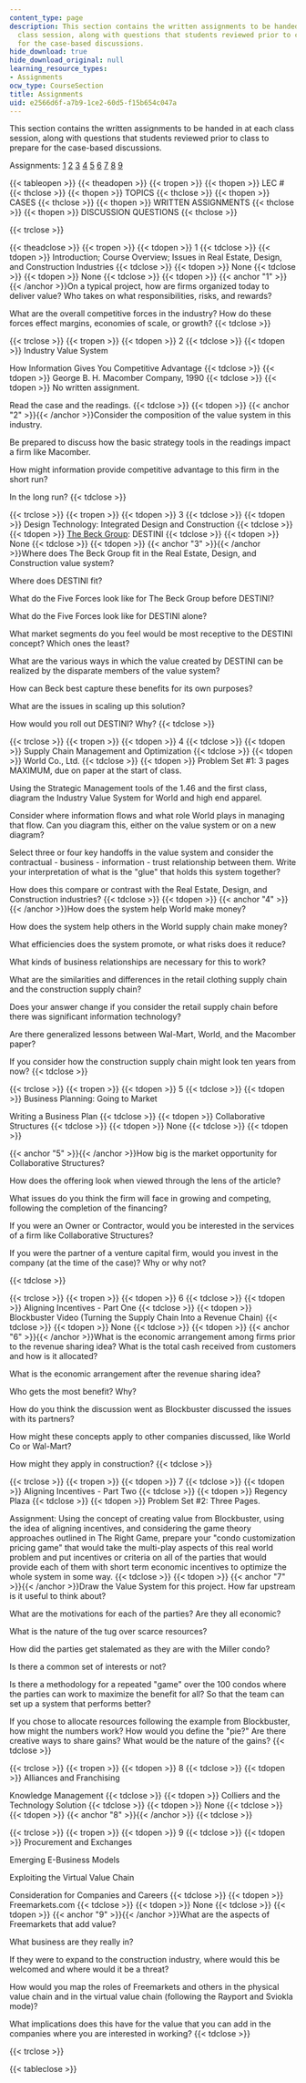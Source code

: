 ```yaml
---
content_type: page
description: This section contains the written assignments to be handed in at each
  class session, along with questions that students reviewed prior to class to prepare
  for the case-based discussions.
hide_download: true
hide_download_original: null
learning_resource_types:
- Assignments
ocw_type: CourseSection
title: Assignments
uid: e2566d6f-a7b9-1ce2-60d5-f15b654c047a
---
```


This section contains the written assignments to be handed in at each class session, along with questions that students reviewed prior to class to prepare for the case-based discussions.

Assignments: [1](#1) [2](#2) [3](#3) [4](#4) [5](#5) [6](#6) [7](#7) [8](#8) [9](#9)

{{< tableopen >}}
{{< theadopen >}}
{{< tropen >}}
{{< thopen >}}
LEC #
{{< thclose >}}
{{< thopen >}}
TOPICS
{{< thclose >}}
{{< thopen >}}
CASES
{{< thclose >}}
{{< thopen >}}
WRITTEN ASSIGNMENTS
{{< thclose >}}
{{< thopen >}}
DISCUSSION QUESTIONS
{{< thclose >}}

{{< trclose >}}

{{< theadclose >}}
{{< tropen >}}
{{< tdopen >}}
1
{{< tdclose >}}
{{< tdopen >}}
Introduction; Course Overview; Issues in Real Estate, Design, and Construction Industries
{{< tdclose >}}
{{< tdopen >}}
None
{{< tdclose >}}
{{< tdopen >}}
None
{{< tdclose >}}
{{< tdopen >}}
{{< anchor "1" >}}{{< /anchor >}}On a typical project, how are firms organized today to deliver value? Who takes on what responsibilities, risks, and rewards?  
  
What are the overall competitive forces in the industry? How do these forces effect margins, economies of scale, or growth?
{{< tdclose >}}

{{< trclose >}}
{{< tropen >}}
{{< tdopen >}}
2
{{< tdclose >}}
{{< tdopen >}}
Industry Value System  
  
How Information Gives You Competitive Advantage
{{< tdclose >}}
{{< tdopen >}}
George B. H. Macomber Company, 1990
{{< tdclose >}}
{{< tdopen >}}
No written assignment.  
  
Read the case and the readings.
{{< tdclose >}}
{{< tdopen >}}
{{< anchor "2" >}}{{< /anchor >}}Consider the composition of the value system in this industry.  
  
Be prepared to discuss how the basic strategy tools in the readings impact a firm like Macomber.  
  
How might information provide competitive advantage to this firm in the short run?  
  
In the long run?
{{< tdclose >}}

{{< trclose >}}
{{< tropen >}}
{{< tdopen >}}
3
{{< tdclose >}}
{{< tdopen >}}
Design Technology: Integrated Design and Construction
{{< tdclose >}}
{{< tdopen >}}
[The Beck Group](http://www.beckgroup.com/): DESTINI
{{< tdclose >}}
{{< tdopen >}}
None
{{< tdclose >}}
{{< tdopen >}}
{{< anchor "3" >}}{{< /anchor >}}Where does The Beck Group fit in the Real Estate, Design, and Construction value system?  
  
Where does DESTINI fit?  
  
What do the Five Forces look like for The Beck Group before DESTINI?  
  
What do the Five Forces look like for DESTINI alone?  
  
What market segments do you feel would be most receptive to the DESTINI concept? Which ones the least?  
  
What are the various ways in which the value created by DESTINI can be realized by the disparate members of the value system?  
  
How can Beck best capture these benefits for its own purposes?  
  
What are the issues in scaling up this solution?  
  
How would you roll out DESTINI? Why?
{{< tdclose >}}

{{< trclose >}}
{{< tropen >}}
{{< tdopen >}}
4
{{< tdclose >}}
{{< tdopen >}}
Supply Chain Management and Optimization
{{< tdclose >}}
{{< tdopen >}}
World Co., Ltd.
{{< tdclose >}}
{{< tdopen >}}
Problem Set #1: 3 pages MAXIMUM, due on paper at the start of class.  
  
Using the Strategic Management tools of the 1.46 and the first class, diagram the Industry Value System for World and high end apparel.  
  
Consider where information flows and what role World plays in managing that flow. Can you diagram this, either on the value system or on a new diagram?  
  
Select three or four key handoffs in the value system and consider the contractual - business - information - trust relationship between them. Write your interpretation of what is the "glue" that holds this system together?  
  
How does this compare or contrast with the Real Estate, Design, and Construction industries?
{{< tdclose >}}
{{< tdopen >}}
{{< anchor "4" >}}{{< /anchor >}}How does the system help World make money?  
  
How does the system help others in the World supply chain make money?  
  
What efficiencies does the system promote, or what risks does it reduce?  
  
What kinds of business relationships are necessary for this to work?  
  
What are the similarities and differences in the retail clothing supply chain and the construction supply chain?  
  
Does your answer change if you consider the retail supply chain before there was significant information technology?  
  
Are there generalized lessons between Wal-Mart, World, and the Macomber paper?  
  
If you consider how the construction supply chain might look ten years from now?
{{< tdclose >}}

{{< trclose >}}
{{< tropen >}}
{{< tdopen >}}
5
{{< tdclose >}}
{{< tdopen >}}
Business Planning: Going to Market  
  
Writing a Business Plan
{{< tdclose >}}
{{< tdopen >}}
Collaborative Structures
{{< tdclose >}}
{{< tdopen >}}
None
{{< tdclose >}}
{{< tdopen >}}


{{< anchor "5" >}}{{< /anchor >}}How big is the market opportunity for Collaborative Structures?  
  
How does the offering look when viewed through the lens of the article?  
  
What issues do you think the firm will face in growing and competing, following the completion of the financing?  
  
If you were an Owner or Contractor, would you be interested in the services of a firm like Collaborative Structures?  
  
If you were the partner of a venture capital firm, would you invest in the company (at the time of the case)? Why or why not?


{{< tdclose >}}

{{< trclose >}}
{{< tropen >}}
{{< tdopen >}}
6
{{< tdclose >}}
{{< tdopen >}}
Aligning Incentives - Part One
{{< tdclose >}}
{{< tdopen >}}
Blockbuster Video (Turning the Supply Chain Into a Revenue Chain)
{{< tdclose >}}
{{< tdopen >}}
None
{{< tdclose >}}
{{< tdopen >}}
{{< anchor "6" >}}{{< /anchor >}}What is the economic arrangement among firms prior to the revenue sharing idea? What is the total cash received from customers and how is it allocated?  
  
What is the economic arrangement after the revenue sharing idea?  
  
Who gets the most benefit? Why?  
  
How do you think the discussion went as Blockbuster discussed the issues with its partners?  
  
How might these concepts apply to other companies discussed, like World Co or Wal-Mart?  
  
How might they apply in construction?
{{< tdclose >}}

{{< trclose >}}
{{< tropen >}}
{{< tdopen >}}
7
{{< tdclose >}}
{{< tdopen >}}
Aligning Incentives - Part Two
{{< tdclose >}}
{{< tdopen >}}
Regency Plaza
{{< tdclose >}}
{{< tdopen >}}
Problem Set #2: Three Pages.  
  
Assignment: Using the concept of creating value from Blockbuster, using the idea of aligning incentives, and considering the game theory approaches outlined in The Right Game, prepare your "condo customization pricing game" that would take the multi-play aspects of this real world problem and put incentives or criteria on all of the parties that would provide each of them with short term economic incentives to optimize the whole system in some way.
{{< tdclose >}}
{{< tdopen >}}
{{< anchor "7" >}}{{< /anchor >}}Draw the Value System for this project. How far upstream is it useful to think about?  
  
What are the motivations for each of the parties? Are they all economic?  
  
What is the nature of the tug over scarce resources?  
  
How did the parties get stalemated as they are with the Miller condo?  
  
Is there a common set of interests or not?  
  
Is there a methodology for a repeated "game" over the 100 condos where the parties can work to maximize the benefit for all? So that the team can set up a system that performs better?  
  
If you chose to allocate resources following the example from Blockbuster, how might the numbers work? How would you define the "pie?" Are there creative ways to share gains? What would be the nature of the gains?
{{< tdclose >}}

{{< trclose >}}
{{< tropen >}}
{{< tdopen >}}
8
{{< tdclose >}}
{{< tdopen >}}
Alliances and Franchising  
  
Knowledge Management
{{< tdclose >}}
{{< tdopen >}}
Colliers and the Technology Solution
{{< tdclose >}}
{{< tdopen >}}
None
{{< tdclose >}}
{{< tdopen >}}
{{< anchor "8" >}}{{< /anchor >}}
{{< tdclose >}}

{{< trclose >}}
{{< tropen >}}
{{< tdopen >}}
9
{{< tdclose >}}
{{< tdopen >}}
Procurement and Exchanges  
  
Emerging E-Business Models  
  
Exploiting the Virtual Value Chain  
  
Consideration for Companies and Careers
{{< tdclose >}}
{{< tdopen >}}
Freemarkets.com
{{< tdclose >}}
{{< tdopen >}}
None
{{< tdclose >}}
{{< tdopen >}}
{{< anchor "9" >}}{{< /anchor >}}What are the aspects of Freemarkets that add value?  
  
What business are they really in?  
  
If they were to expand to the construction industry, where would this be welcomed and where would it be a threat?  
  
How would you map the roles of Freemarkets and others in the physical value chain and in the virtual value chain (following the Rayport and Sviokla mode)?  
  
What implications does this have for the value that you can add in the companies where you are interested in working?
{{< tdclose >}}

{{< trclose >}}

{{< tableclose >}}
